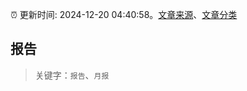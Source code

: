 :alarm_clock: 更新时间: 2024-12-20 04:40:58。[文章来源](/README.md)、[文章分类](/TAGS.md)

## 报告


> 关键字：`报告`、`月报`



